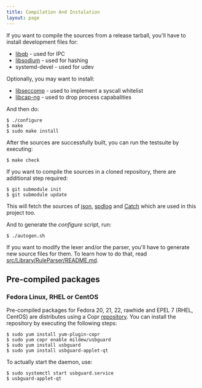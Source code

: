 ```yaml
---
title: Compilation And Instalation
layout: page
---
```


If you want to compile the sources from a release tarball, you'll have to install development files for:

 * [libqb](https://github.com/ClusterLabs/libqb) - used for IPC
 * [libsodium](http://libsodium.org) - used for hashing
 * systemd-devel - used for udev

Optionally, you may want to install:

 * [libseccomp](https://github.com/seccomp/libseccomp) - used to implement a syscall whitelist
 * [libcap-ng](https://people.redhat.com/sgrubb/libcap-ng/) - used to drop process capabalities

And then do:

    $ ./configure
    $ make
    $ sudo make install

After the sources are successfully built, you can run the testsuite by executing:

    $ make check

If you want to compile the sources in a cloned repository, there are additional step required:

    $ git submodule init
    $ git submodule update

This will fetch the sources of [json](https://github.com/nlohmann/json/), [spdlog](https://github.com/gabime/spdlog) and [Catch](https://github.com/philsquared/Catch) which are used in this project too.

And to generate the *configure* script, run:

    $ ./autogen.sh

If you want to modify the lexer and/or the parser, you'll have to generate new source files for them. To learn how to do that, read [src/Library/RuleParser/README.md](src/Library/RuleParser/README.md).

## Pre-compiled packages

### Fedora Linux, RHEL or CentOS

Pre-compiled packages for Fedora 20, 21, 22, rawhide and EPEL 7 (RHEL, CentOS) are distributes using a Copr [repository](https://copr.fedoraproject.org/coprs/mildew/usbguard/).
You can install the repository by executing the following steps:

    $ sudo yum install yum-plugin-copr
    $ sudo yum copr enable mildew/usbguard
    $ sudo yum install usbguard
    $ sudo yum install usbguard-applet-qt

To actually start the daemon, use:

    $ sudo systemctl start usbguard.service
    $ usbguard-applet-qt
